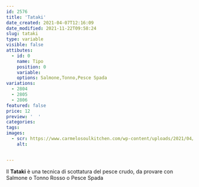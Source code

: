 ```yaml
---
id: 2576
title: 'Tataki'
date_created: 2021-04-07T12:16:09
date_modified: 2021-11-22T09:58:24
slug: tataki
type: variable
visible: false
attibutes: 
  - id: 0
    name: Tipo
    position: 0
    variable: 
    options: Salmone,Tonno,Pesce Spada
variations:
  - 2804
  - 2805
  - 2806
featured: false
price: 12
preview: '  '
categories: 
tags: 
images: 
  - scr: https://www.carmelosoulkitchen.com/wp-content/uploads/2021/04/Tataki-di-Tonno-.png
    alt: 


---
```


<p>Il <strong>Tataki</strong> è una tecnica di scottatura del pesce crudo, da provare con Salmone o Tonno Rosso o Pesce Spada</p>

